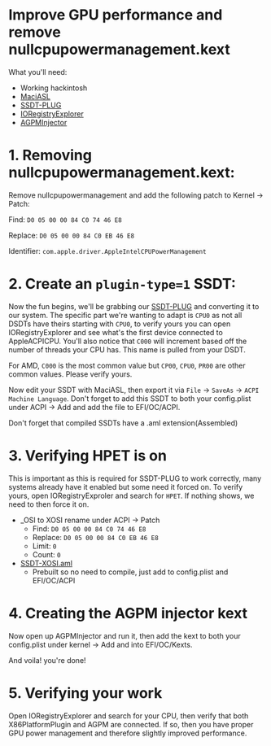 # Improve GPU performance and remove nullcpupowermanagement.kext

What you'll need:

* Working hackintosh
* [MaciASL](https://github.com/acidanthera/MaciASL/releases)
* [SSDT-PLUG](https://github.com/acidanthera/OpenCorePkg/blob/master/Docs/AcpiSamples/SSDT-PLUG.dsl)
* [IORegistryExplorer](https://github.com/toleda/audio_ALCInjection/blob/master/IORegistryExplorer_v2.1.zip)
* [AGPMInjector](https://github.com/Pavo-IM/AGPMInjector/releases)


# 1. Removing nullcpupowermanagement.kext: 


Remove nullcpupowermanagement and add the following patch to Kernel -> Patch:

Find: `D0 05 00 00 84 C0 74 46 E8`

Replace: `D0 05 00 00 84 C0 EB 46 E8`

Identifier: `com.apple.driver.AppleIntelCPUPowerManagement`

# 2. Create an `plugin-type=1` SSDT:

Now the fun begins, we'll be grabbing our [SSDT-PLUG](https://github.com/acidanthera/OpenCorePkg/blob/master/Docs/AcpiSamples/SSDT-PLUG.dsl) and converting it to our system. The specific part we're wanting to adapt is `CPU0` as not all DSDTs have theirs starting with `CPU0`, to verify yours you can open IORegistryExplorer and see what's the first device connected to AppleACPICPU. You'll also notice that `C000` will increment based off the number of threads your CPU has. This name is pulled from your DSDT.

For AMD, `C000` is the most common value but `CP00`, `CPU0`, `PR00` are other common values. Please verify yours.

Now edit your SSDT with MaciASL, then export it via `File` -> `SaveAs` -> `ACPI Machine Language`. Don't forget to add this SSDT to both your config.plist under ACPI -> Add and add the file to EFI/OC/ACPI.

Don't forget that compiled SSDTs have a .aml extension(Assembled)

# 3. Verifying HPET is on

This is important as this is required for SSDT-PLUG to work correctly, many systems already have it enabled but some need it forced on. To verify yours, open IORegistryExproler and search for `HPET`. If nothing shows, we need to then force it on.

* _OSI to XOSI rename under ACPI -> Patch
   * Find: `D0 05 00 00 84 C0 74 46 E8`
   * Replace: `D0 05 00 00 84 C0 EB 46 E8`
   * Limit: `0`
   * Count: `0`
* [SSDT-XOSI.aml](https://github.com/khronokernel/Opencore-Vanilla-Desktop-Guide/blob/master/extra-files/SSDT-XOSI.aml)
   * Prebuilt so no need to compile, just add to config.plist and EFI/OC/ACPI

# 4. Creating the AGPM injector kext

Now open up AGPMInjector and run it, then add the kext to both your config.plist under kernel -> Add and into EFI/OC/Kexts.

And voila! you're done!

# 5. Verifying your work

Open IORegistryExplorer and search for your CPU, then verify that both X86PlatformPlugin and AGPM are connected. If so, then you have proper GPU power management and therefore slightly improved performance.


